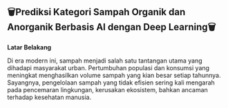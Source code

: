 🗑️**Prediksi Kategori Sampah Organik dan Anorganik Berbasis AI dengan Deep Learning**🗑️
---

**Latar Belakang** 

Di era modern ini, sampah menjadi salah satu tantangan utama yang dihadapi masyarakat urban. Pertumbuhan populasi dan konsumsi yang meningkat menghasilkan volume sampah yang kian besar setiap tahunnya. Sayangnya, pengelolaan sampah yang tidak efisien sering kali mengarah pada pencemaran lingkungan, kerusakan ekosistem, bahkan ancaman terhadap kesehatan manusia.
